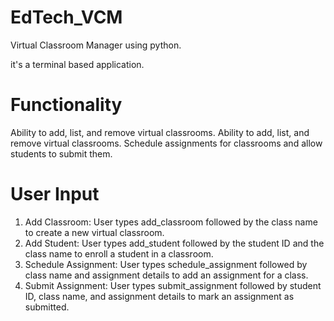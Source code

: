 # EdTech_VCM 
Virtual Classroom Manager using python.

it's a terminal based application.

# Functionality 
Ability to add, list, and remove virtual classrooms.
Ability to add, list, and remove virtual classrooms.
Schedule assignments for classrooms and allow students to submit them.


# User Input
1. Add Classroom: User types add_classroom followed by the class name to create a new virtual classroom.
2. Add Student: User types add_student followed by the student ID and the class name to enroll a student in a classroom.
3. Schedule Assignment: User types schedule_assignment followed by class name and assignment details to add an assignment for a
   class.
4. Submit Assignment: User types submit_assignment followed by student ID, class name, and assignment details to mark an
   assignment as submitted.
